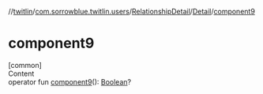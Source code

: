 //[twitlin](../../../index.md)/[com.sorrowblue.twitlin.users](../../index.md)/[RelationshipDetail](../index.md)/[Detail](index.md)/[component9](component9.md)



# component9  
[common]  
Content  
operator fun [component9](component9.md)(): [Boolean](https://kotlinlang.org/api/latest/jvm/stdlib/kotlin/-boolean/index.html)?  



